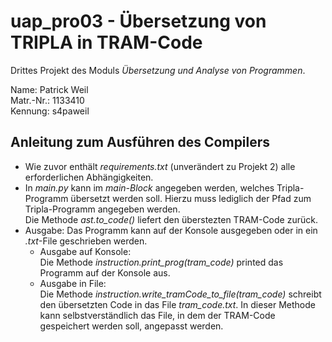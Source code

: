 # uap_pro03 - Übersetzung von TRIPLA in TRAM-Code

Drittes Projekt des Moduls *Übersetzung und Analyse von Programmen*.

Name: Patrick Weil  
Matr.-Nr.: 1133410  
Kennung: s4paweil


## Anleitung zum Ausführen des Compilers

- Wie zuvor enthält *requirements.txt* (unverändert zu Projekt 2) alle erforderlichen Abhängigkeiten.
- In *main.py* kann im *main-Block* angegeben werden, welches Tripla-Programm übersetzt werden soll. Hierzu muss lediglich der Pfad zum Tripla-Programm angegeben werden.  
Die Methode *ast.to_code()* liefert den überstezten TRAM-Code zurück.
 - Ausgabe: Das Programm kann auf der Konsole ausgegeben oder in ein *.txt*-File geschrieben werden.
    - Ausgabe auf Konsole:  
        Die Methode *instruction.print_prog(tram_code)* printed das Programm auf der Konsole aus.
    - Ausgabe in File:  
        Die Methode *instruction.write_tramCode_to_file(tram_code)* schreibt den übersetzten Code in das File *tram_code.txt*. In dieser Methode kann selbstverständlich das File, in dem der TRAM-Code gespeichert werden soll, angepasst werden.


